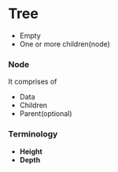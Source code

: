 # Tree
* Empty
* One or more children(node)

### Node
It comprises of
* Data
* Children
* Parent(optional)

### Terminology
* __Height__
* __Depth__
